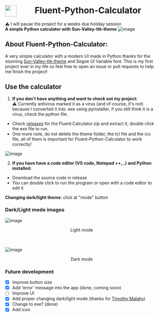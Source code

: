 <div align="center">
 
# Fluent-Python-Calculator <img align="left" src="https://github.com/HuyHung1408/Fluent-Python-Calculator/blob/main/Calculator.ico" height="38"></a> 
</div>

⚠️ I will pause the project for a weeks due holiday session <br>
**A simple Python calculator with Sun-Valley-ttk-theme**
![image](https://user-images.githubusercontent.com/86362423/151662244-a50a9c81-890c-4391-8543-b32404a4d278.png)
  
## About Fluent-Python-Calculator:
  A very simple calculator with a modern UI made in Python thanks for the stunning [Sun-Valley-ttk-theme](https://github.com/rdbende/Sun-Valley-ttk-theme) and Segoe UI Variable font. This is my first project ever in my life so feel free to open an issue or pull requests to help me finish the project!
  
## Use the calculator
1. **If you don't have anything and want to check out my project:** <br>
⚠️ Currently antivirus marked it as a virus (and of course, it's not) because I converted it into .exe using pyinstaller, if you still think it is a virus, check the python file.
- Check [releases](https://github.com/HuyHung1408/Fluent-Python-Calculator/releases) for the Fluent.Calculator.zip and extract it, double click the exe file to run.
- One more note, do not delete the theme folder, the tcl file and the ico file, all of them is important for Fluent-Python-Calculator to work correctly!

![image](https://user-images.githubusercontent.com/86362423/151649391-ae6d8c62-cbc3-4d47-a3fc-588f0d243a2c.png)

2. **If you have have a code editor (VS code, Notepad ++,..) and Python installed:**
- Download the source code in release
- You can double click to run the program or open with a code editor to edit it

**Changing dark/light theme**: click at "mode" button
### Dark/Light mode images 

![image](https://user-images.githubusercontent.com/86362423/151662266-c68b1476-16a4-4bff-b667-10eaab74b4ae.png)
<div align="center">
Light mode
</div>
<br>
<br>

![image](https://user-images.githubusercontent.com/86362423/151662284-4b966d7e-e0ac-4280-b339-d3fc4b46729c.png)
<div align="center">
Dark mode
</div>

 
### Future development
 - [X] Improve button size
 - [X] Add 'error' message into the app (done, coming soon)
 - [ ] Improve UI
 - [X] Add proper changing dark/light mode (thanks for [Timothy Malahy](https://github.com/TimothyMalahy))
 - [X] Change to exe? (done)
 - [X] Add icon
